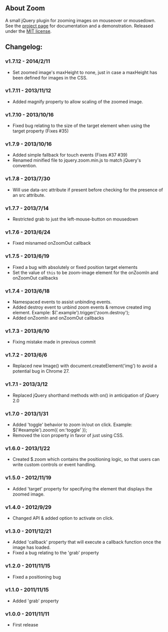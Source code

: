 ## About Zoom

A small jQuery plugin for zooming images on mouseover or mousedown. See the [project page](http://jacklmoore.com/zoom/) for documentation and a demonstration.  Released under the [MIT license](http://www.opensource.org/licenses/mit-license.php).
 
## Changelog:

### v1.7.12 - 2014/2/11
* Set zoomed image's maxHeight to none, just in case a maxHeight has been defined for images in the CSS.

### v1.7.11 - 2013/11/12
* Added magnify property to allow scaling of the zoomed image.

### v1.7.10 - 2013/10/16
* Fixed bug relating to the size of the target element when using the target property (Fixes #35)

### v1.7.9 - 2013/10/16
* Added simple fallback for touch events (Fixes #37 #39)
* Renamed minified file to jquery.zoom.min.js to match jQuery's convention.

### v1.7.8 - 2013/7/30
* Will use data-src attribute if present before checking for the presence of an src attribute.

### v1.7.7 - 2013/7/14
* Restricted grab to just the left-mouse-button on mousedown

### v1.7.6 - 2013/6/24
* Fixed misnamed onZoomOut callback

### v1.7.5 - 2013/6/19
* Fixed a bug with absolutely or fixed position target elements
* Set the value of `this` to be zoom-image element for the onZoomIn and onZoomOut callbacks

### v1.7.4 - 2013/6/18
* Namespaced events to assist unbinding events.
* Added destroy event to unbind zoom events & remove created img element. Example:
	$('.example').trigger('zoom.destroy');
* Added onZoomIn and onZoomOut callbacks

### v1.7.3 - 2013/6/10
* Fixing mistake made in previous commit

### v1.7.2 - 2013/6/6
* Replaced new Image() with document.createElement('img') to avoid a potential bug in Chrome 27.

### v1.7.1 - 2013/3/12
* Replaced jQuery shorthand methods with on() in anticipation of jQuery 2.0

### v1.7.0 - 2013/1/31
* Added 'toggle' behavior to zoom in/out on click.  Example: $('#example').zoom({ on:'toggle' });
* Removed the icon property in favor of just using CSS.

### v1.6.0 - 2013/1/22
* Created $.zoom which contains the positioning logic, so that users can write custom controls or event handling.

### v1.5.0 - 2012/11/19
* Added 'target' property for specifying the element that displays the zoomed image.

### v1.4.0 - 2012/9/29
* Changed API & added option to activate on click.

### v1.3.0 - 2011/12/21
* Added 'callback' property that will execute a callback function once the image has loaded.
* Fixed a bug relating to the 'grab' property

### v1.2.0 - 2011/11/15
* Fixed a positioning bug

### v1.1.0 - 2011/11/15
* Added 'grab' property

### v1.0.0 - 2011/11/11
* First release